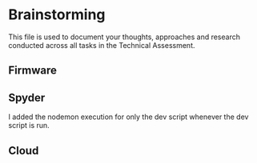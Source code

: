 # Brainstorming

This file is used to document your thoughts, approaches and research conducted across all tasks in the Technical Assessment.

## Firmware

## Spyder

I added the nodemon execution for only the dev script whenever the dev script is run.





## Cloud
